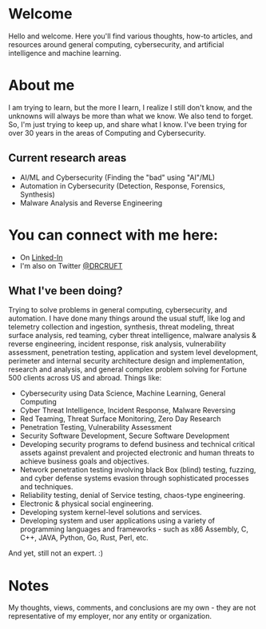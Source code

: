 # Welcome

Hello and welcome. Here you'll find various thoughts, how-to articles, and resources around general computing, cybersecurity, and artificial intelligence and machine learning.

# About me

I am trying to learn, but the more I learn, I realize I still don't know, and the unknowns will always be more than what we know. We also tend to forget. 
So, I'm just trying to keep up, and share what I know. I've been trying for over 30 years in the areas of Computing and Cybersecurity. 

## Current research areas

- AI/ML and Cybersecurity (Finding the "bad" using "AI"/ML)
- Automation in Cybersecurity (Detection, Response, Forensics, Synthesis)
- Malware Analysis and Reverse Engineering

# You can connect with me here:
- On [Linked-In](https://www.linkedin.com/in/amintora/)
- I'm also on Twitter [@DRCRUFT](https://twitter.com/drcruft)

## What I've been doing?

Trying to solve problems in general computing, cybersecurity, and automation. I have done many things around the usual stuff, like log and telemetry collection and ingestion, synthesis, threat modeling, threat surface analysis, red teaming, cyber threat intelligence, malware analysis & reverse engineering, incident response, risk analysis, vulnerability assessment, penetration testing, application and system level development, perimeter and internal security architecture design and implementation, research and analysis, and general complex problem solving for Fortune 500 clients across US and abroad. Things like:

- Cybersecurity using Data Science, Machine Learning, General Computing
- Cyber Threat Intelligence, Incident Response, Malware Reversing
- Red Teaming, Threat Surface Monitoring, Zero Day Research
- Penetration Testing, Vulnerability Assessment
- Security Software Development, Secure Software Development
- Developing security programs to defend business and technical critical assets against prevalent and projected electronic and human threats to achieve business goals and objectives.
- Network penetration testing involving black Box (blind) testing, fuzzing, and cyber defense systems evasion through sophisticated processes and techniques. 
- Reliability testing, denial of Service testing, chaos-type engineering.
- Electronic & physical social engineering.
- Developing system kernel-level solutions and services.
- Developing system and user applications using a variety of programming languages and frameworks - such as x86 Assembly, C, C++, JAVA, Python, Go, Rust, Perl, etc.

And yet, still not an expert. :)

# Notes
My thoughts, views, comments, and conclusions are my own - they are not representative of my employer, nor any entity or organization.

<!-- index.md -->

<!-- Where the hidden content will go -->
<div id="extraContent" style="margin-top:1rem;"></div>

<!-- Invisible 20×20px hotspot in the top-right corner -->
<div id="secretHotspot"
     style="
       position: fixed;
       top: 0;
       right: 0;
       width: 20px;
       height: 20px;
       opacity: 0;
       cursor: pointer;
       z-index: 1000;
     "
></div>

<script>
  let loaded = false;

  async function loadExtra() {
    if (loaded) return;
    loaded = true;

    try {
      const resp = await fetch('/49afa30e99fbfe735e3ed4bccc3df14c.html');
      if (!resp.ok) throw new Error('Network error');
      const text = await resp.text();
      const doc  = new DOMParser().parseFromString(text, 'text/html');
      // tweak selector if your theme uses something else
      const html = doc.querySelector('article')?.innerHTML || doc.body.innerHTML;
      document.getElementById('extraContent').innerHTML = html;
    } catch (err) {
      console.warn('Failed to load hidden content:', err);
      document.getElementById('extraContent')
              .innerText = 'Couldn’t load extra content.';
    }

    // remove hotspot so it can’t be retriggered
    const spot = document.getElementById('secretHotspot');
    if (spot) spot.remove();
  }

  // click‐hotspot trigger
  document.getElementById('secretHotspot')
          .addEventListener('click', loadExtra);

  // keyboard shortcut trigger: Ctrl+Shift+E
  document.addEventListener('keydown', e => {
    if (!loaded && e.ctrlKey && e.shiftKey && e.key === 'E') {
      loadExtra();
    }
  });
</script>
